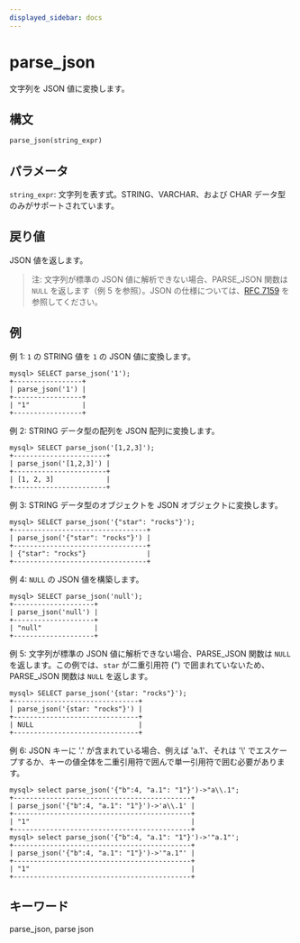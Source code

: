 ```yaml
---
displayed_sidebar: docs
---
```


# parse_json

文字列を JSON 値に変換します。

## 構文

```Haskell
parse_json(string_expr)
```

## パラメータ

`string_expr`: 文字列を表す式。STRING、VARCHAR、および CHAR データ型のみがサポートされています。

## 戻り値

JSON 値を返します。

> 注: 文字列が標準の JSON 値に解析できない場合、PARSE_JSON 関数は `NULL` を返します（例 5 を参照）。JSON の仕様については、[RFC 7159](https://tools.ietf.org/html/rfc7159?spm=a2c63.p38356.0.0.14d26b9fcp7fcf#page-4) を参照してください。

## 例

例 1: `1` の STRING 値を `1` の JSON 値に変換します。

```plaintext
mysql> SELECT parse_json('1');
+-----------------+
| parse_json('1') |
+-----------------+
| "1"             |
+-----------------+
```

例 2: STRING データ型の配列を JSON 配列に変換します。

```plaintext
mysql> SELECT parse_json('[1,2,3]');
+-----------------------+
| parse_json('[1,2,3]') |
+-----------------------+
| [1, 2, 3]             |
+-----------------------+ 
```

例 3: STRING データ型のオブジェクトを JSON オブジェクトに変換します。

```plaintext
mysql> SELECT parse_json('{"star": "rocks"}');
+---------------------------------+
| parse_json('{"star": "rocks"}') |
+---------------------------------+
| {"star": "rocks"}               |
+---------------------------------+
```

例 4: `NULL` の JSON 値を構築します。

```plaintext
mysql> SELECT parse_json('null');
+--------------------+
| parse_json('null') |
+--------------------+
| "null"             |
+--------------------+
```

例 5: 文字列が標準の JSON 値に解析できない場合、PARSE_JSON 関数は `NULL` を返します。この例では、`star` が二重引用符 (") で囲まれていないため、PARSE_JSON 関数は `NULL` を返します。

```plaintext
mysql> SELECT parse_json('{star: "rocks"}');
+-------------------------------+
| parse_json('{star: "rocks"}') |
+-------------------------------+
| NULL                          |
+-------------------------------+
```

例 6: JSON キーに '.' が含まれている場合、例えば 'a.1'、それは '\\' でエスケープするか、キーの値全体を二重引用符で囲んで単一引用符で囲む必要があります。

```plaintext
mysql> select parse_json('{"b":4, "a.1": "1"}')->"a\\.1";
+--------------------------------------------+
| parse_json('{"b":4, "a.1": "1"}')->'a\\.1' |
+--------------------------------------------+
| "1"                                        |
+--------------------------------------------+
mysql> select parse_json('{"b":4, "a.1": "1"}')->'"a.1"';
+--------------------------------------------+
| parse_json('{"b":4, "a.1": "1"}')->'"a.1"' |
+--------------------------------------------+
| "1"                                        |
+--------------------------------------------+
```

## キーワード

parse_json, parse json